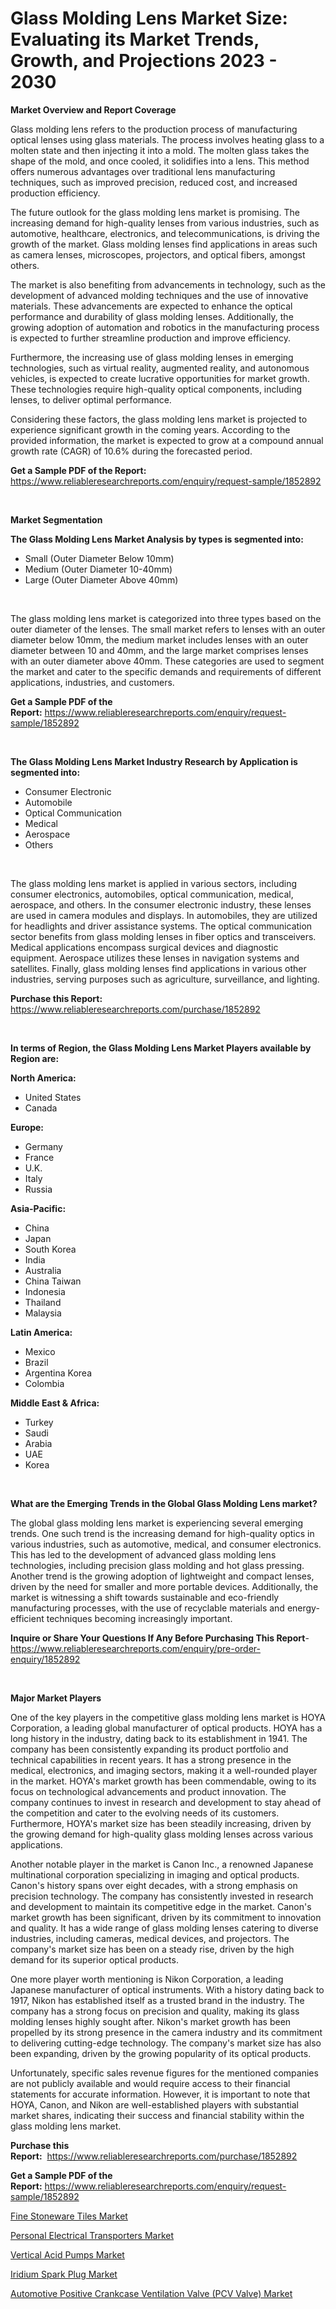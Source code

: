 <p><h1>Glass Molding Lens Market Size: Evaluating its Market Trends, Growth, and Projections 2023 - 2030</h1></p><p><strong>Market Overview and Report Coverage</strong></p>
<p><p>Glass molding lens refers to the production process of manufacturing optical lenses using glass materials. The process involves heating glass to a molten state and then injecting it into a mold. The molten glass takes the shape of the mold, and once cooled, it solidifies into a lens. This method offers numerous advantages over traditional lens manufacturing techniques, such as improved precision, reduced cost, and increased production efficiency.</p><p>The future outlook for the glass molding lens market is promising. The increasing demand for high-quality lenses from various industries, such as automotive, healthcare, electronics, and telecommunications, is driving the growth of the market. Glass molding lenses find applications in areas such as camera lenses, microscopes, projectors, and optical fibers, amongst others.</p><p>The market is also benefiting from advancements in technology, such as the development of advanced molding techniques and the use of innovative materials. These advancements are expected to enhance the optical performance and durability of glass molding lenses. Additionally, the growing adoption of automation and robotics in the manufacturing process is expected to further streamline production and improve efficiency.</p><p>Furthermore, the increasing use of glass molding lenses in emerging technologies, such as virtual reality, augmented reality, and autonomous vehicles, is expected to create lucrative opportunities for market growth. These technologies require high-quality optical components, including lenses, to deliver optimal performance.</p><p>Considering these factors, the glass molding lens market is projected to experience significant growth in the coming years. According to the provided information, the market is expected to grow at a compound annual growth rate (CAGR) of 10.6% during the forecasted period.</p></p>
<p><strong>Get a Sample PDF of the Report:</strong> <a href="https://www.reliableresearchreports.com/enquiry/request-sample/1852892">https://www.reliableresearchreports.com/enquiry/request-sample/1852892</a></p>
<p>&nbsp;</p>
<p><strong>Market Segmentation</strong></p>
<p><strong>The Glass Molding Lens Market Analysis by types is segmented into:</strong></p>
<p><ul><li>Small (Outer Diameter Below 10mm)</li><li>Medium (Outer Diameter 10-40mm)</li><li>Large (Outer Diameter Above 40mm)</li></ul></p>
<p>&nbsp;</p>
<p><p>The glass molding lens market is categorized into three types based on the outer diameter of the lenses. The small market refers to lenses with an outer diameter below 10mm, the medium market includes lenses with an outer diameter between 10 and 40mm, and the large market comprises lenses with an outer diameter above 40mm. These categories are used to segment the market and cater to the specific demands and requirements of different applications, industries, and customers.</p></p>
<p><strong>Get a Sample PDF of the Report:</strong>&nbsp;<a href="https://www.reliableresearchreports.com/enquiry/request-sample/1852892">https://www.reliableresearchreports.com/enquiry/request-sample/1852892</a></p>
<p>&nbsp;</p>
<p><strong>The Glass Molding Lens Market Industry Research by Application is segmented into:</strong></p>
<p><ul><li>Consumer Electronic</li><li>Automobile</li><li>Optical Communication</li><li>Medical</li><li>Aerospace</li><li>Others</li></ul></p>
<p>&nbsp;</p>
<p><p>The glass molding lens market is applied in various sectors, including consumer electronics, automobiles, optical communication, medical, aerospace, and others. In the consumer electronic industry, these lenses are used in camera modules and displays. In automobiles, they are utilized for headlights and driver assistance systems. The optical communication sector benefits from glass molding lenses in fiber optics and transceivers. Medical applications encompass surgical devices and diagnostic equipment. Aerospace utilizes these lenses in navigation systems and satellites. Finally, glass molding lenses find applications in various other industries, serving purposes such as agriculture, surveillance, and lighting.</p></p>
<p><strong>Purchase this Report:</strong>&nbsp; <a href="https://www.reliableresearchreports.com/purchase/1852892">https://www.reliableresearchreports.com/purchase/1852892</a></p>
<p>&nbsp;</p>
<p><strong>In terms of Region, the Glass Molding Lens Market Players available by Region are:</strong></p>
<p>
    <p> <strong> North America: </strong>
        <ul>
            <li>United States</li>
            <li>Canada</li>
        </ul>
        </p> 
    <p> <strong> Europe: </strong>
        <ul>
            <li>Germany</li>
            <li>France</li>
            <li>U.K.</li>
            <li>Italy</li>
            <li>Russia</li>
        </ul>
        </p> 
    <p> <strong> Asia-Pacific: </strong>
        <ul>
            <li>China</li>
            <li>Japan</li>
            <li>South Korea</li>
            <li>India</li>
            <li>Australia</li>
            <li>China Taiwan</li>
            <li>Indonesia</li>
            <li>Thailand</li>
            <li>Malaysia</li>
        </ul>
        </p> 
    <p> <strong> Latin America: </strong>
        <ul>
            <li>Mexico</li>
            <li>Brazil</li>
            <li>Argentina Korea</li>
            <li>Colombia</li>
        </ul>
        </p> 
    <p> <strong> Middle East & Africa: </strong>
        <ul>
            <li>Turkey</li>
            <li>Saudi</li>
            <li>Arabia</li>
            <li>UAE</li>
            <li>Korea</li>
        </ul>
    </p>
    </p>
<p>&nbsp;</p>
<p><strong>What are the Emerging Trends in the Global Glass Molding Lens market?</strong></p>
<p><p>The global glass molding lens market is experiencing several emerging trends. One such trend is the increasing demand for high-quality optics in various industries, such as automotive, medical, and consumer electronics. This has led to the development of advanced glass molding lens technologies, including precision glass molding and hot glass pressing. Another trend is the growing adoption of lightweight and compact lenses, driven by the need for smaller and more portable devices. Additionally, the market is witnessing a shift towards sustainable and eco-friendly manufacturing processes, with the use of recyclable materials and energy-efficient techniques becoming increasingly important.</p></p>
<p><strong>Inquire or Share Your Questions If Any Before Purchasing This Report</strong>- <a href="https://www.reliableresearchreports.com/enquiry/pre-order-enquiry/1852892">https://www.reliableresearchreports.com/enquiry/pre-order-enquiry/1852892</a></p>
<p>&nbsp;</p>
<p><strong>Major Market Players</strong></p>
<p><p>One of the key players in the competitive glass molding lens market is HOYA Corporation, a leading global manufacturer of optical products. HOYA has a long history in the industry, dating back to its establishment in 1941. The company has been consistently expanding its product portfolio and technical capabilities in recent years. It has a strong presence in the medical, electronics, and imaging sectors, making it a well-rounded player in the market. HOYA's market growth has been commendable, owing to its focus on technological advancements and product innovation. The company continues to invest in research and development to stay ahead of the competition and cater to the evolving needs of its customers. Furthermore, HOYA's market size has been steadily increasing, driven by the growing demand for high-quality glass molding lenses across various applications.</p><p>Another notable player in the market is Canon Inc., a renowned Japanese multinational corporation specializing in imaging and optical products. Canon's history spans over eight decades, with a strong emphasis on precision technology. The company has consistently invested in research and development to maintain its competitive edge in the market. Canon's market growth has been significant, driven by its commitment to innovation and quality. It has a wide range of glass molding lenses catering to diverse industries, including cameras, medical devices, and projectors. The company's market size has been on a steady rise, driven by the high demand for its superior optical products.</p><p>One more player worth mentioning is Nikon Corporation, a leading Japanese manufacturer of optical instruments. With a history dating back to 1917, Nikon has established itself as a trusted brand in the industry. The company has a strong focus on precision and quality, making its glass molding lenses highly sought after. Nikon's market growth has been propelled by its strong presence in the camera industry and its commitment to delivering cutting-edge technology. The company's market size has also been expanding, driven by the growing popularity of its optical products.</p><p>Unfortunately, specific sales revenue figures for the mentioned companies are not publicly available and would require access to their financial statements for accurate information. However, it is important to note that HOYA, Canon, and Nikon are well-established players with substantial market shares, indicating their success and financial stability within the glass molding lens market.</p></p>
<p><strong>Purchase this Report:</strong>&nbsp;&nbsp;<a href="https://www.reliableresearchreports.com/purchase/1852892">https://www.reliableresearchreports.com/purchase/1852892</a></p>
<p></p>
<p><strong>Get a Sample PDF of the Report:</strong>&nbsp;<a href="https://www.reliableresearchreports.com/enquiry/request-sample/1852892">https://www.reliableresearchreports.com/enquiry/request-sample/1852892</a></p>
<p><p><a href="https://www.linkedin.com/pulse/decoding-fine-stoneware-tiles-market-deep-dive-latest-rsjve/">Fine Stoneware Tiles Market</a></p><p><a href="https://www.linkedin.com/pulse/decoding-personal-electrical-transporters-market-deep-dive-jbege/">Personal Electrical Transporters Market</a></p><p><a href="https://www.linkedin.com/pulse/vertical-acid-pumps-market-size-2023-2030-global-industrial-wrg9e/">Vertical Acid Pumps Market</a></p><p><a href="https://medium.com/@santoshh992151/iridium-spark-plug-market-exploring-market-share-market-trends-and-future-growth-2e1612e9616d">Iridium Spark Plug Market</a></p><p><a href="https://medium.com/@shivay151299/automotive-positive-crankcase-ventilation-valve-pcv-valve-market-size-market-outlook-and-market-698a65972d57">Automotive Positive Crankcase Ventilation Valve (PCV Valve) Market</a></p></p>